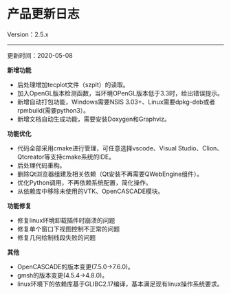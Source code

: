 # 产品更新日志

Version：2.5.x

---
更新时间：2020-05-08

**新增功能**
- 后处理增加tecplot文件（szplt）的读取。
- 加入OpenGL版本检测函数，当环境OPenGL版本低于3.3时，给出错误提示。
- 新增自动打包功能，Windows需要NSIS 3.03+、Linux需要dpkg-deb或者rpmbuild(需要python3）。
- 新增文档自动生成功能，需要安装Doxygen和Graphviz。

**功能优化**
- 代码全部采用cmake进行管理，可任意选择vscode、Visual Studio、Clion、Qtcreator等支持cmake系统的IDE。
- 后处理代码重构。
- 删除Qt浏览器组建及相关依赖（Qt安装不再需要QWebEngine组件）。
- 优化Python调用，不再依赖系统配置，简化操作。
- 从依赖库中移除未使用的VTK、OpenCASCADE模块。

**功能修复**
- 修复linux环境卸载插件时崩溃的问题
- 修复单个窗口下视图控制不正常的问题
- 修复几何绘制线段失败的问题

**其他**
- OpenCASCADE的版本变更(7.5.0->7.6.0)。
- gmsh的版本变更(4.5.4->4.8.0)。
- linux环境下的依赖库基于GLIBC2.17编译，基本满足现有linux操作系统要求。